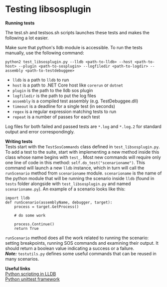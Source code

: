 Testing libsosplugin
=====================================

**Running tests**
  
The test.sh and testsos.sh scripts launches these tests and makes the following a lot easier.


Make sure that python's lldb module is accessible. To run the tests manually, use the following command:
  
`python2 test_libsosplugin.py --lldb <path-to-lldb> --host <path-to-host> --plugin <path-to-sosplugin> --logfiledir <path-to-logdir> --assembly <path-to-testdebuggee>`

- `lldb` is a path to `lldb` to run  
- `host` is a path to .NET Core host like `corerun` or `dotnet`
- `plugin` is the path to the lldb sos plugin
- `logfiledir` is the path to put the log files
- `assembly` is a compiled test assembly (e.g. TestDebuggee.dll)  
- `timeout` is a deadline for a single test (in seconds)  
- `regex` is a regular expression matching tests to run  
- `repeat` is a number of passes for each test

Log files for both failed and passed tests are `*.log` and `*.log.2` for standard output and error correspondingly.


**Writing tests**  
Tests start with the `TestSosCommands` class defined in `test_libsosplugin.py`. To add a test to the suite, start with implementing a new method inside this class whose name begins with `test_`. Most new commands will require only one line of code in this method: `self.do_test("scenarioname")`. This command will launch a new `lldb` instance, which in turn will call the `runScenario` method from `scenarioname` module. `scenarioname` is the name of the python module that will be running the scenario inside `lldb` (found in `tests` folder alongside with `test_libsosplugin.py` and named `scenarioname.py`). 
An example of a scenario looks like this:

	import lldb
	def runScenario(assemblyName, debugger, target):
		process = target.GetProcess()

		# do some work

		process.Continue()
		return True

 `runScenario` method does all the work related to running the scenario: setting breakpoints, running SOS commands and examining their output. It should return a boolean value indicating a success or a failure.  
***Note:*** `testutils.py` defines some useful commands that can be reused in many scenarios.


**Useful links**  
[Python scripting in LLDB](http://lldb.llvm.org/python-reference.html)  
[Python unittest framework](https://docs.python.org/2.7/library/unittest.html)
